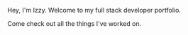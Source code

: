 Hey, I'm Izzy. Welcome to my full stack developer portfolio.

Come check out all the things I've worked on.
